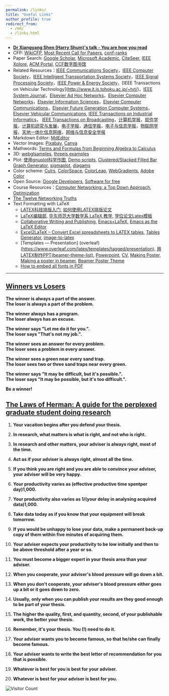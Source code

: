 ```yaml
---
permalink: /links/
title: "Useful Links"
author_profile: true
redirect_from: 
  - /md/
  - /links.html
---
```


- **[Dr Xiangyang Shen (Harry Shum)'s talk - You are how you read](https://v.qq.com/x/page/e09683rw0pj.html)**
- CFP:  [WikiCFP](http://www.wikicfp.com/cfp/home), [Most Recent Call for Papers](http://call.grid.hust.edu.cn/call/), [conf-ranks](http://portal.core.edu.au/conf-ranks/)
- Paper Search:   [Google Scholar](https://scholar.google.com/), [Microsoft Academic](https://academic.microsoft.com/), [CiteSeer](http://citeseer.ist.psu.edu/cis), [IEEE Xplore](http://ieeexplore.ieee.org/), [ACM Portal](http://dl.acm.org/),  [CCF数字图书馆](https://dl.ccf.org.cn/index.html?_ack=1)
- Related Resources：[IEEE Communications Society](https://www.comsoc.org/publications)，[IEEE Computer Society](https://www.computer.org/csdl/journals)，[IEEE Intelligent Transportation Systems Society](https://www.ieee-itss.org/its-transactions-ongoing-special-issues)，[IEEE Signal Processing Society](http://signalprocessingsociety.org/publications-resources/special-issue-deadlines)，[IEEE Power & Energy Society](**http://www.ieee-pes.org/calls-for-transactions**)，[IEEE Transactions on Vehicular Technology](http://www.it.is.tohoku.ac.jp/~tvt/)，[IEEE System Journal](http://www.ieeesystemsjournal.org)，[Elsevier Ad Hoc Networks](http://www.journals.elsevier.com/ad-hoc-networks/call-for-papers/)，[Elsevier Computer Networks](http://www.journals.elsevier.com/computer-networks)，[Elsevier Information Sciences](https://www.journals.elsevier.com/information-sciences)，[Elsevier Computer Communications](http://www.journals.elsevier.com/computer-communications)，[Elsevier Future Generation Computer Systems](https://www.journals.elsevier.com/future-generation-computer-systems)，[Elsevier Vehicular Communications](https://www.journals.elsevier.com/vehicular-communications), [IEEE Transactions on Industrial Informatics](http://www.ieee-ies.org/pubs/transactions-on-industrial-informatics)， [IEEE Transactions on Broadcasting](https://ieeexplore.ieee.org/xpl/RecentIssue.jsp?punumber=11)，[计算机学报](http://cjc.ict.ac.cn/)，[软件学报](http://www.jos.org.cn/jos/ch/index.aspx)，[计算机研究与发展](https://crad.ict.ac.cn/CN/1000-1239/home.shtml)，[电子学报](http://www.ejournal.org.cn/CN/volumn/current.shtml)，[通信学报](http://www.infocomm-journal.com/txxb/CN/1000-436X/home.shtml)，[电子与信息学报](http://www.infocomm-journal.com/txxb/CN/1000-436X/home.shtml)，[物联网学报](http://www.infocomm-journal.com/wlw/CN/2096-3750/home.shtml)，[天地一体化信息网络](http://www.infocomm-journal.com/sigin/CN/2096-8930/home.shtml)，[网络与信息安全学报](http://www.infocomm-journal.com/cjnis/CN/2096-109X/home.shtml)
- Markdown Editor: [MdEditor](https://md.mzr.me/)
- Vector Images: [Pixabay](https://pixabay.com/), [Canva](https://www.canva.com/zh_cn/) 
- Mathwords:  [Terms and Formulas from Beginning Algebra to Calculus](http://www.mathwords.com/)
- 3D: [webglsamples](https://webglsamples.org/), [threejs examples](https://threejs.org/examples/)
- Plot: [使用gnuplot科学作图](http://ouc.ai/zhenghaiyong/courses/tutorials/gnuplot/gnuplot-zh.pdf), [Demo scripts](http://gnuplot.sourceforge.net/demo/), [Clustered/Stacked Filled Bar Graph Generator](http://www.burningcutlery.com/derek/bargraph/), [sigmaplot](https://systatsoftware.com/sigmaplot/), [diagams](https://daw.io)  
- Color scheme: [Culrs](https://www.culrs.com/#/), [ColorSpace](https://mycolor.space/), [ColorLeap](https://colorleap.app/home), [WebGradients](https://webgradients.com/), [Adobe Color](https://color.adobe.com/zh/create/color-wheel)
- Open Source: [Google Developers](https://developers.google.com/open-source/),  [Software for free](https://sourceforge.net/)
- Course Resources：[Computer Networking: a Top Down Approach](https://gaia.cs.umass.edu/kurose_ross/index.html), [Optimization](http://bicmr.pku.edu.cn/~wenzw/optbook.html)
-  [The Twelve Networking Truths](https://datatracker.ietf.org/doc/html/rfc1925)
- Text Formatting with LaTeX
  - [LATEX科技排版入门](https://math.ecnu.edu.cn/~jypan/Latex/Latex_Talk2023.pdf), [如何使用LATEX排版论文](https://stu.cs.tsinghua.edu.cn/~harry/latex-talk.pdf)
  - [LaTeX编辑部](http://zzg34b.w3.c361.com/index.htm), [华东师范大学数学系 LaTeX 教学](http://math.ecnu.edu.cn/~latex/), [学位论文Latex模板](https://code.google.com/p/scutthesis/wiki/latex_template_list)
  - [Collaborative Writing and Publishing](https://www.overleaf.com/), [Emacs+LaTeX](http://cs2.swfc.edu.cn/~wx672/lecture_notes/linux/latex/latex_tutorial.html), [Emacs as the LaTeX Editor](http://piotrkazmierczak.com/2010/emacs-as-the-ultimate-latex-editor/)
  - [Ex­cel2LaTeX – Con­vert Ex­cel spread­sheets to LATEX ta­bles](https://www.ctan.org/tex-archive/support/excel2latex/), [Tables Generator](http://www.tablesgenerator.com/), [image-to-latex ](https://github.com/kingyiusuen/image-to-latex)
  - [Templates — Presentation] (overleaf) (https://www.overleaf.com/latex/templates/tagged/presentation), [用LATEX制作PPT(beamer-theme-list)](https://github.com/martinbjeldbak/ultimate-beamer-theme-list), [Powerpoint](http://www.latextemplates.com/template/beamer-presentation), [CV](http://www.latextemplates.com/cat/curricula-vitae), [Making Poster](http://www.latextemplates.com/cat/curricula-vitae), [Making a poster in beamer](http://robjhyndman.com/hyndsight/beamer-poster/), [Beamer Poster Theme](http://www.shawnlankton.com/2008/06/latex-beamer-poster-theme-and-template/)
  - [How to embed all fonts in PDF](https://sites.google.com/site/xyzliwen/resource/embed_font_ieee_pdf_explore)

------
## [**Winners vs Losers**](http://h-a-s.org/tombaird/winners_vs_losers.htm)

**The winner is always a part of the answer.**<br/>
**The loser is always a part of the problem.**

**The winner always has a program.**<br/>
**The loser always has an excuse.**

**The winner says "Let me do it for you.".**<br/>
**The loser says "That's not my job.".**

**The winner sees an answer for every problem.**<br/>
**The loser sees a problem in every answer.**

**The winner sees a green near every sand trap.**<br/>
**The loser sees two or three sand traps near every green.**

**The winner says "It may be difficult, but it's possible.".**<br/>
**The loser says "It may be possible, but it's too difficult.".**

**Be a winner!**



## [**The Laws of Herman: A guide for the perplexed graduate student doing research**](https://www.nature.com/articles/nj7124-228a)

1. **Your vacation begins after you defend your thesis.**

2. **In research, what matters is what is right, and not who is right.**

3. **In research and other matters, your adviser is always right, most of the time.**

4. **Act as if your adviser is always right, almost all the time.**

5. **If you think you are right and you are able to convince your adviser, your adviser will be very happy.**

6. **Your productivity varies as (effective productive time spentper day)1,000.**

7. **Your productivity also varies as 1/(your delay in analysing acquired data)1,000.**

8. **Take data today as if you know that your equipment will break tomorrow.**

9. **If you would be unhappy to lose your data, make a permanent back-up copy of them within five minutes of acquiring them.**

10. **Your adviser expects your productivity to be low initially and then to be above threshold after a year or so.**

11. **You must become a bigger expert in your thesis area than your adviser.**

12. **When you cooperate, your adviser's blood pressure will go down a bit.**

13. **When you don't cooperate, your adviser's blood pressure either goes up a bit or it goes down to zero.**

14. **Usually, only when you can publish your results are they good enough to be part of your thesis.**

15. **The higher the quality, first, and quantity, second, of your publishable work, the better your thesis.**

16. **Remember, it's your thesis. You (!) need to do it.**

17. **Your adviser wants you to become famous, so that he/she can finally become famous.**

18. **Your adviser wants to write the best letter of recommendation for you that is possible.**

19. **Whatever is best for you is best for your adviser.**

20. **Whatever is best for your adviser is best for you.**

![Visitor Count](https://profile-counter.glitch.me/shen-hang/count.svg)